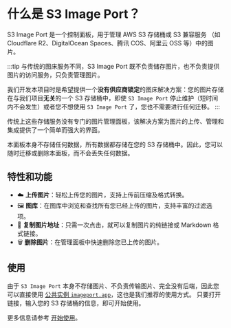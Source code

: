 # 什么是 S3 Image Port？

S3 Image Port 是一个控制面板，用于管理 AWS S3 存储桶或 S3 兼容服务
（如 Cloudflare R2、DigitalOcean Spaces、腾讯 COS、阿里云 OSS 等）中的图片。

:::tip
与传统的图床服务不同，S3 Image Port 既不负责储存图片，也不负责提供图片的访问服务，只负责管理图片。

我们开发本项目时是希望提供一个**没有供应商锁定**的图床解决方案：您的图片存储在与我们项目**无关**的一个 S3 存储桶中，即使 `S3 Image Port` 停止维护（短时间内不会发生）或者您不想使用 `S3 Image Port` 了，您也不需要进行任何迁移。
:::

传统上这些存储服务没有专门的图片管理面板，该解决方案为图片的上传、管理和集成提供了一个简单而强大的界面。

本面板本身不存储任何数据，所有数据都存储在您的 S3 存储桶中。因此，您可以随时迁移或删除本面板，而不会丢失任何数据。

## 特性和功能

- :cloud: **上传图片**：轻松上传您的图片，支持上传前压缩及格式转换。
- :framed_picture: **图库**：在图库中浏览和查找所有您已经上传的图片，支持丰富的过滤选项。
- :link: **复制图片地址**：只需一次点击，就可以复制图片的纯链接或 Markdown 格式链接。
- :wastebasket: **删除图片**：在管理面板中快速删除您已上传的图片。

## 使用

由于 `S3 Image Port` 本身不存储图片、不负责传输图片、完全没有后端，因此您可以直接使用 [公共实例 `imageport.app`](https://imageport.app)，这也是我们推荐的使用方式。
只要打开链接，输入您的 S3 存储桶的信息，即可开始使用。

更多信息请参考 [开始使用](/zh/guide/getting-started)。
